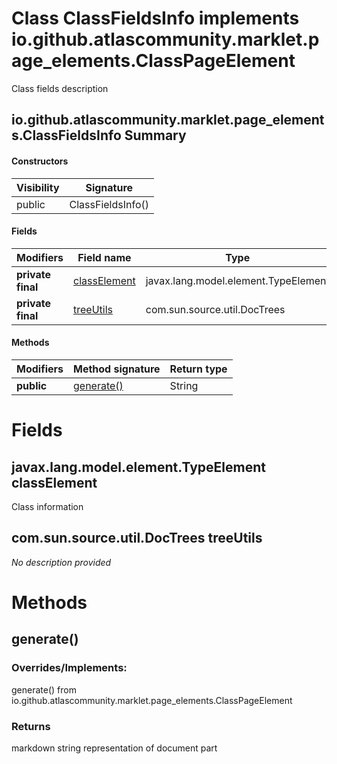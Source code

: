 Class ClassFieldsInfo implements io.github.atlascommunity.marklet.page_elements.ClassPageElement
================================================================================================
Class fields description

io.github.atlascommunity.marklet.page_elements.ClassFieldsInfo Summary
-------
#### Constructors
| Visibility | Signature         |
| ---------- | ----------------- |
| public     | ClassFieldsInfo() |
#### Fields
| Modifiers         | Field name                                                     | Type                                 |
| ----------------- | -------------------------------------------------------------- | ------------------------------------ |
| **private final** | [classElement](#javaxlangmodelelementtypeelement-classelement) | javax.lang.model.element.TypeElement |
| **private final** | [treeUtils](#comsunsourceutildoctrees-treeutils)               | com.sun.source.util.DocTrees         |
#### Methods
| Modifiers  | Method signature        | Return type |
| ---------- | ----------------------- | ----------- |
| **public** | [generate()](#generate) | String      |

Fields
======
javax.lang.model.element.TypeElement classElement
-------------------------------------------------
Class information


com.sun.source.util.DocTrees treeUtils
--------------------------------------
*No description provided*


Methods
=======
generate()
----------
### Overrides/Implements:
generate() from io.github.atlascommunity.marklet.page_elements.ClassPageElement



### Returns

markdown string representation of document part



